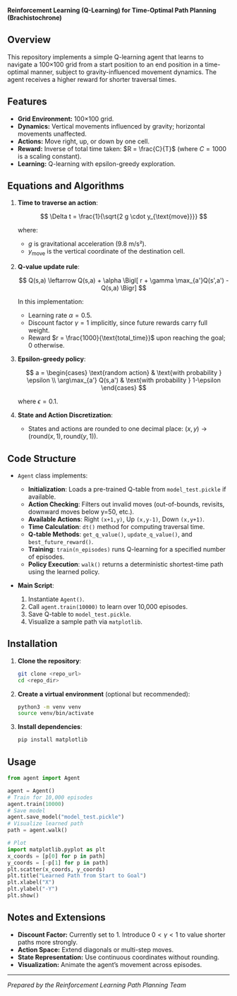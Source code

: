 **Reinforcement Learning (Q-Learning) for Time-Optimal Path Planning (Brachistochrone)**

## Overview

This repository implements a simple Q-learning agent that learns to navigate a 100×100 grid from a start position to an end position in a time-optimal manner, subject to gravity-influenced movement dynamics. The agent receives a higher reward for shorter traversal times.

## Features

* **Grid Environment:** 100×100 grid.
* **Dynamics:** Vertical movements influenced by gravity; horizontal movements unaffected.
* **Actions:** Move right, up, or down by one cell.
* **Reward:** Inverse of total time taken: $R = \frac{C}{T}$ (where $C=1000$ is a scaling constant).
* **Learning:** Q-learning with epsilon-greedy exploration.

## Equations and Algorithms

1. **Time to traverse an action**:

   $$
   \Delta t = \frac{1}{\sqrt{2 g \cdot y_{\text{move}}}}
   $$

   where:

   * $g$ is gravitational acceleration (9.8 m/s²).
   * $y_{\text{move}}$ is the vertical coordinate of the destination cell.

2. **Q-value update rule**:

   $$
   Q(s,a) \leftarrow Q(s,a) + \alpha \Bigl[ r + \gamma \max_{a'}Q(s',a') - Q(s,a) \Bigr]
   $$

   In this implementation:

   * Learning rate $\alpha = 0.5$.
   * Discount factor $\gamma = 1$ implicitly, since future rewards carry full weight.
   * Reward $r = \frac{1000}{\text{total_time}}$ upon reaching the goal; 0 otherwise.

3. **Epsilon-greedy policy**:

   $$
   a = \begin{cases}
     \text{random action} & \text{with probability } \epsilon \\
     \arg\max_{a'} Q(s,a') & \text{with probability } 1-\epsilon
   \end{cases}
   $$

   where $\epsilon = 0.1$.

4. **State and Action Discretization**:

   * States and actions are rounded to one decimal place: $(x,y) \to (\text{round}(x,1),\text{round}(y,1))$.

## Code Structure

* `Agent` class implements:

  * **Initialization**: Loads a pre-trained Q-table from `model_test.pickle` if available.
  * **Action Checking**: Filters out invalid moves (out-of-bounds, revisits, downward moves below y=50, etc.).
  * **Available Actions**: Right `(x+1,y)`, Up `(x,y-1)`, Down `(x,y+1)`.
  * **Time Calculation**: `dt()` method for computing traversal time.
  * **Q-table Methods**: `get_q_value()`, `update_q_value()`, and `best_future_reward()`.
  * **Training**: `train(n_episodes)` runs Q-learning for a specified number of episodes.
  * **Policy Execution**: `walk()` returns a deterministic shortest-time path using the learned policy.

* **Main Script**:

  1. Instantiate `Agent()`.
  2. Call `agent.train(10000)` to learn over 10,000 episodes.
  3. Save Q-table to `model_test.pickle`.
  4. Visualize a sample path via `matplotlib`.

## Installation

1. **Clone the repository**:

   ```bash
   git clone <repo_url>
   cd <repo_dir>
   ```

2. **Create a virtual environment** (optional but recommended):

   ```bash
   python3 -m venv venv
   source venv/bin/activate
   ```

3. **Install dependencies**:

   ```bash
   pip install matplotlib
   ```

## Usage

```python
from agent import Agent

agent = Agent()
# Train for 10,000 episodes
agent.train(10000)
# Save model
agent.save_model("model_test.pickle")
# Visualize learned path
path = agent.walk()

# Plot
import matplotlib.pyplot as plt
x_coords = [p[0] for p in path]
y_coords = [-p[1] for p in path]
plt.scatter(x_coords, y_coords)
plt.title("Learned Path from Start to Goal")
plt.xlabel("X")
plt.ylabel("-Y")
plt.show()
```

## Notes and Extensions

* **Discount Factor:** Currently set to 1. Introduce $0<\gamma<1$ to value shorter paths more strongly.
* **Action Space:** Extend diagonals or multi-step moves.
* **State Representation:** Use continuous coordinates without rounding.
* **Visualization:** Animate the agent’s movement across episodes.

---

*Prepared by the Reinforcement Learning Path Planning Team*

